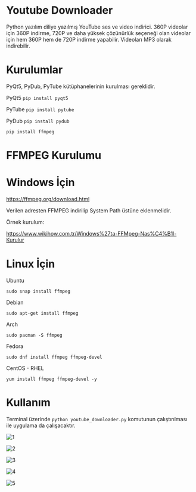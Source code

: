 # Youtube Downloader
Python yazılım diliye yazılmış YouTube ses ve video indirici. 360P videolar için 360P indirme, 720P ve daha yüksek çözünürlük seçeneği olan videolar için hem 360P hem de 720P indirme yapabilir. Videoları MP3 olarak indirebilir.

# Kurulumlar

PyQt5, PyDub, PyTube kütüphanelerinin kurulması gereklidir.

PyQt5
`pip install pyqt5`

PyTube
`pip install pytube`

PyDub
`pip install pydub`

`pip install ffmpeg`

  # FFMPEG Kurulumu

   # Windows İçin
   
   https://ffmpeg.org/download.html
    
   Verilen adresten FFMPEG indirilip System Path üstüne eklenmelidir.
   
   Örnek kurulum:
   
   https://www.wikihow.com.tr/Windows%27ta-FFMpeg-Nas%C4%B1l-Kurulur
   
   
   # Linux İçin
   
   Ubuntu
   
   `sudo snap install ffmpeg`
   
   Debian
   
   `sudo apt-get install ffmpeg`
   
   Arch
   
   `sudo pacman -S ffmpeg`
   
   Fedora
   
   `sudo dnf install ffmpeg ffmpeg-devel`
   
   CentOS - RHEL
   
   `yum install ffmpeg ffmpeg-devel -y`
    
# Kullanım

Terminal üzerinde 
  `python youtube_downloader.py`
komutunun çalıştırılması ile uygulama da çalışacaktır.

![1](https://user-images.githubusercontent.com/79262923/108367005-0a1f6080-720a-11eb-8858-1de09a585d82.png)

![2](https://user-images.githubusercontent.com/79262923/108367020-0e4b7e00-720a-11eb-9480-52747de05dec.png)

![3](https://user-images.githubusercontent.com/79262923/108367031-11466e80-720a-11eb-8e80-1f134299a25f.png)

![4](https://user-images.githubusercontent.com/79262923/108367039-12779b80-720a-11eb-983f-05ffce9eb1dc.png)

![5](https://user-images.githubusercontent.com/79262923/108367042-13a8c880-720a-11eb-9564-e7830c6aec7a.png)
